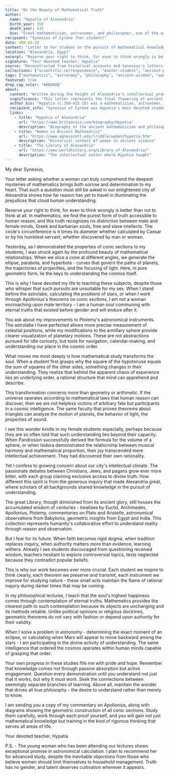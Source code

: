 ```yaml
---
title: "On the Beauty of Mathematical Truth"
author:
  name: "Hypatia of Alexandria"
  birth_year: 350
  death_year: 415
  bio: "Greek mathematician, astronomer, and philosopher, one of the earliest recorded female mathematicians"
recipient: "Synesius of Cyrene (her student)"
date: 400-03-20
context: "Letter to her student on the pursuit of mathematical knowledge"
location: "Alexandria, Egypt"
excerpt: "Reserve your right to think, for even to think wrongly is better than not to think at all. In mathematics, we find the purest form of truth accessible to human reason."
signature: "Your devoted teacher, Hypatia"
source: "Reconstructed from historical accounts and Synesius's letters (Public Domain)"
collections: ["scientific-correspondence", "master-student", "ancient-philosophy", "women-in-science"]
tags: ["mathematics", "astronomy", "philosophy", "ancient-wisdom", "women-scholars", "alexandria"]
featured: true
drop_cap_color: "#8B008B"
about:
  context: "Written during the height of Alexandria's intellectual prominence, when the Great Library still functioned as the world's center of learning. Hypatia was the last great scholar of the ancient world before the decline of classical learning."
  significance: "This letter represents the final flowering of ancient mathematical and astronomical knowledge. Hypatia's murder in 415 CE marked the end of Alexandria's golden age and symbolized the loss of classical learning during the transition to the medieval period."
  author_bio: "Hypatia (c.350-415 CE) was a mathematician, astronomer, and philosopher who taught at the Platonic school in Alexandria. She is the earliest recorded female mathematician and made significant contributions to understanding conic sections and astronomical instruments."
  recipient_info: "Synesius of Cyrene was Hypatia's most devoted student, later becoming Bishop of Ptolemais. His letters to Hypatia, which survive, provide our best evidence of her teaching and intellectual life."
  links:
    - title: "Hypatia of Alexandria"
      url: "https://www.britannica.com/biography/Hypatia"
      description: "Biography of the ancient mathematician and philosopher"
    - title: "Women in Ancient Mathematics"
      url: "https://www.agnesscott.edu/lriddle/women/hypatia.htm"
      description: "Historical context of women in ancient science"
    - title: "The Library of Alexandria"
      url: "https://www.worldhistory.org/Library_of_Alexandria/"
      description: "The intellectual center where Hypatia taught"
---
```


My dear Synesius,

Your letter asking whether a woman can truly comprehend the deepest mysteries of mathematics brings both sorrow and determination to my heart. That such a question must still be asked in our enlightened city of Alexandria shows how far reason has yet to travel in illuminating the prejudices that cloud human understanding.

Reserve your right to think, for even to think wrongly is better than not to think at all. In mathematics, we find the purest form of truth accessible to human reason, and this truth recognizes no distinction between male and female minds, Greek and barbarian souls, free and slave intellects. The circle's circumference is π times its diameter whether calculated by Caesar or by his humblest servant, whether discovered by man or woman.

Yesterday, as I demonstrated the properties of conic sections to my students, I was struck again by the profound beauty of mathematical relationships. When we slice a cone at different angles, we generate the ellipse, parabola, and hyperbola - curves that govern the paths of planets, the trajectories of projectiles, and the focusing of light. Here, in pure geometric form, lie the keys to understanding the cosmos itself.

This is why I have devoted my life to teaching these subjects, despite those who whisper that such pursuits are unsuitable for my sex. When I stand before the astrolabe, calculating the positions of stars, or when I work through Apollonius's theorems on conic sections, I am not a woman encroaching upon male territory - I am a human soul communing with eternal truths that existed before gender and will endure after it.

You ask about my improvements to Ptolemy's astronomical instruments. The astrolabe I have perfected allows more precise measurement of celestial positions, while my modifications to the armillary sphere provide clearer visualization of planetary motions. These are not abstractions pursued for idle curiosity, but tools for navigation, calendar-making, and understanding our place in the cosmic order.

What moves me most deeply is how mathematical study transforms the soul. When a student first grasps why the square of the hypotenuse equals the sum of squares of the other sides, something changes in their understanding. They realize that behind the apparent chaos of experience lies an underlying order, a rational structure that mind can apprehend and describe.

This transformation concerns more than geometry or arithmetic. If the universe operates according to mathematical laws that human reason can discover, then we are not helpless victims of arbitrary fate but participants in a cosmic intelligence. The same faculty that proves theorems about triangles can analyze the motion of planets, the behavior of light, the properties of sound.

I see this wonder kindle in my female students especially, perhaps because they are so often told that such understanding lies beyond their capacity. When Pandrosion successfully derived the formula for the volume of a sphere, or when Isidora demonstrated the relationship between musical harmony and mathematical proportion, their joy transcended mere intellectual achievement. They had discovered their own rationality.

Yet I confess to growing concern about our city's intellectual climate. The passionate debates between Christians, Jews, and pagans grow ever more bitter, with each group claiming exclusive access to divine truth. How different this spirit is from the generous inquiry that made Alexandria great, where scholars of all backgrounds shared knowledge in the pursuit of understanding.

The great Library, though diminished from its ancient glory, still houses the accumulated wisdom of centuries - treatises by Euclid, Archimedes, Apollonius, Ptolemy, commentaries on Plato and Aristotle, astronomical observations from Babylonia, geometric insights from Egypt and India. This collection represents humanity's collaborative effort to understand reality through reason and observation.

But I fear for its future. When faith becomes rigid dogma, when tradition replaces inquiry, when authority matters more than evidence, learning withers. Already I see students discouraged from questioning received wisdom, teachers hesitant to explore controversial topics, texts neglected because they contradict popular beliefs.

This is why our work becomes ever more crucial. Each student we inspire to think clearly, each theorem we preserve and transmit, each instrument we improve for studying nature - these small acts maintain the flame of rational inquiry during darker times that may be coming.

In my philosophical lectures, I teach that the soul's highest happiness comes through contemplation of eternal truths. Mathematics provides the clearest path to such contemplation because its objects are unchanging and its methods reliable. Unlike political opinions or religious doctrines, geometric theorems do not vary with fashion or depend upon authority for their validity.

When I solve a problem in astronomy - determining the exact moment of an eclipse, or calculating when Mars will appear to move backward among the stars - I am participating in the divine activity of understanding. The same intelligence that ordered the cosmos operates within human minds capable of grasping that order.

Your own progress in these studies fills me with pride and hope. Remember that knowledge comes not through passive absorption but active engagement. Question every demonstration until you understand not just that it works, but why it must work. Seek the connections between seemingly separate branches of learning. Above all, maintain the wonder that drives all true philosophy - the desire to understand rather than merely to know.

I am sending you a copy of my commentary on Apollonius, along with diagrams showing the geometric construction of all conic sections. Study them carefully, work through each proof yourself, and you will gain not just mathematical knowledge but training in the kind of rigorous thinking that serves all areas of life.

Your devoted teacher,
Hypatia

P.S. - The young woman who has been attending our lectures shows exceptional promise in astronomical calculation. I plan to recommend her for advanced study, despite the inevitable objections from those who believe women should limit themselves to household management. Truth has no gender, and talent deserves cultivation wherever it appears.